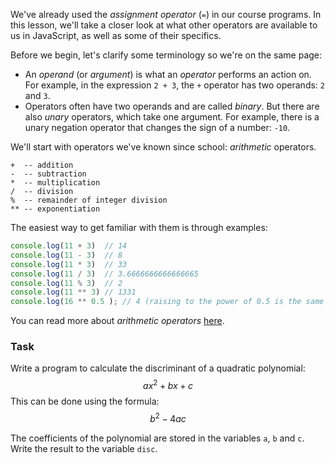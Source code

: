 We've already used the _assignment operator_ (`=`) in our course programs. 
In this lesson, we'll take a closer look at what other operators are available to us in JavaScript, as well as some of their specifics.

Before we begin, let's clarify some terminology so we're on the same page:
- An _operand_ (or _argument_) is what an _operator_ performs an action on. For example, in the expression `2 + 3`, the `+` operator has two operands: `2` and `3`.
- Operators often have two operands and are called _binary_. But there are also _unary_ operators, which take one argument. For example, there is a unary negation operator that changes the sign of a number: `-10`.

We'll start with operators we've known since school: _arithmetic_ operators.
```
+  -- addition
-  -- subtraction
*  -- multiplication
/  -- division
%  -- remainder of integer division
** -- exponentiation
```

The easiest way to get familiar with them is through examples:

```javascript
console.log(11 + 3)  // 14
console.log(11 - 3)  // 8
console.log(11 * 3)  // 33
console.log(11 / 3)  // 3.6666666666666665
console.log(11 % 3)  // 2
console.log(11 ** 3) // 1331
console.log(16 ** 0.5 ); // 4 (raising to the power of 0.5 is the same as taking the square root)
```
You can read more about _arithmetic operators_ [here](https://developer.mozilla.org/en-US/docs/Web/JavaScript/Guide/Expressions_and_operators#arithmetic_operators).

### Task
Write a program to calculate the discriminant of a quadratic polynomial:
$${\displaystyle ax^{2}+bx+c}$$
This can be done using the formula:
$${\displaystyle b^{2}-4ac}$$

The coefficients of the polynomial are stored in the variables `a`, `b` and `c`. Write the result to the variable `disc`.
